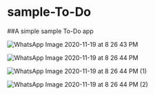 # sample-To-Do
##A simple sample To-Do app

![WhatsApp Image 2020-11-19 at 8 26 43 PM](https://user-images.githubusercontent.com/64214744/99683491-6a392600-2aa6-11eb-9d02-12d4edcba099.jpeg)

![WhatsApp Image 2020-11-19 at 8 26 44 PM](https://user-images.githubusercontent.com/64214744/99683574-80df7d00-2aa6-11eb-82de-031d9bfb2e5d.jpeg)


![WhatsApp Image 2020-11-19 at 8 26 44 PM (1)](https://user-images.githubusercontent.com/64214744/99683608-876df480-2aa6-11eb-9a2e-0cf55cc5e037.jpeg)

![WhatsApp Image 2020-11-19 at 8 26 44 PM (2)](https://user-images.githubusercontent.com/64214744/99683631-8f2d9900-2aa6-11eb-9303-2bf7f6f193a8.jpeg)

